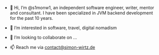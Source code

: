 - 👋 Hi, I’m @s1monw1, an independent software engineer, writer, mentor and consultant. I have been specialized in JVM backend development for the past 10 years.
- 👀 I’m interested in software, travel, digital nomadism

- 💞️ I’m looking to collaborate on ...
- 📫 Reach me via contact@simon-wirtz.de

<!---
s1monw1/s1monw1 is a ✨ special ✨ repository because its `README.md` (this file) appears on your GitHub profile.
You can click the Preview link to take a look at your changes.
--->
